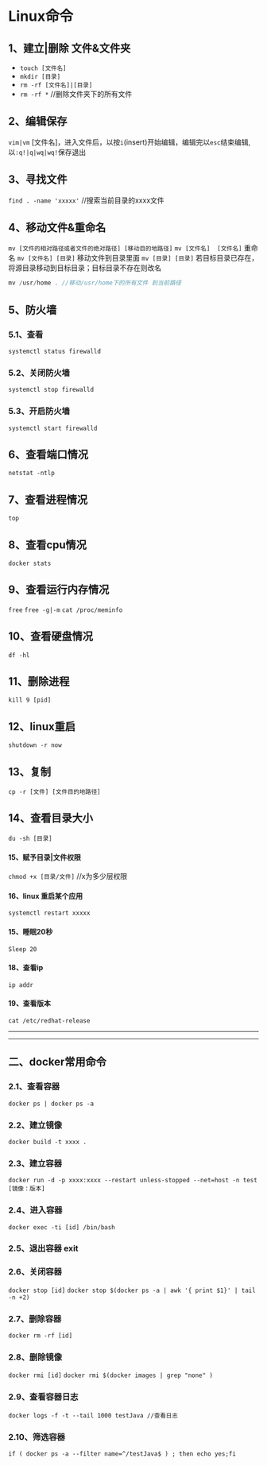 # Linux命令

## 1、建立|删除 文件&文件夹

* `touch [文件名]`
* `mkdir [目录]`
* `rm -rf [文件名]|[目录]`
* `rm -rf *` //删除文件夹下的所有文件

## 2、编辑保存

`vim|vm` [文件名]，进入文件后，以按`i`(insert)开始编辑，编辑完以`esc`结束编辑,以`:q!|q|wq|wq!`保存退出

## 3、寻找文件

`find . -name 'xxxxx'` //搜索当前目录的xxxx文件

## 4、移动文件&重命名

`mv [文件的相对路径或者文件的绝对路径] [移动目的地路径]`
`mv [文件名]  [文件名]` 重命名
`mv [文件名] [目录]`   移动文件到目录里面
`mv [目录] [目录]`     若目标目录已存在，将源目录移动到目标目录；目标目录不存在则改名

```js
mv /usr/home . //移动/usr/home下的所有文件 到当前路径

```

## 5、防火墙

### 5.1、查看

`systemctl status firewalld `   

### 5.2、关闭防火墙

`systemctl stop firewalld`

### 5.3、开启防火墙

`systemctl start firewalld`

## 6、查看端口情况

`netstat -ntlp` 

## 7、查看进程情况

`top`
## 8、查看cpu情况

`docker stats`

## 9、查看运行内存情况

`free` `free -g|-m`
`cat /proc/meminfo`

## 10、查看硬盘情况

`df -hl `

## 11、删除进程

`kill 9 [pid]`

## 12、linux重启

`shutdown -r now`

## 13、复制

`cp -r [文件] [文件目的地路径]`

## 14、查看目录大小

`du -sh [目录]`

#### 15、赋予目录|文件权限
`chmod +x [目录/文件]` //x为多少层权限

#### 16、linux 重启某个应用
`systemctl restart xxxxx`
#### 15、睡眠20秒 
`Sleep 20`
#### 18、查看ip
`ip addr`
#### 19、查看版本
`cat /etc/redhat-release`



****
****

## 二、docker常用命令

### 2.1、查看容器

`docker ps | docker ps -a`

### 2.2、建立镜像

`docker build -t xxxx .`

### 2.3、建立容器

`docker run -d -p xxxx:xxxx --restart unless-stopped --net=host -n test [镜像：版本]`

### 2.4、进入容器

`docker exec -ti [id] /bin/bash`

### 2.5、退出容器 exit

### 2.6、关闭容器

`docker stop [id]`
`docker stop $(docker ps -a | awk '{ print $1}' | tail -n +2)`

### 2.7、删除容器

`docker rm -rf [id]`

### 2.8、删除镜像

`docker rmi [id]`
`docker rmi $(docker images | grep "none" )`

### 2.9、查看容器日志

`docker logs -f -t --tail 1000 testJava //查看日志`

### 2.10、筛选容器

`if ( docker ps -a --filter name=^/testJava$ ) ; then echo yes;fi`
